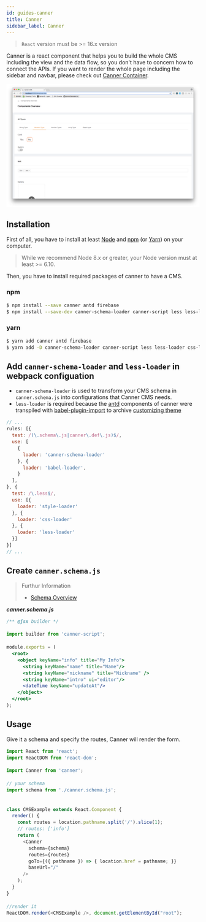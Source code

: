 ```yaml
---
id: guides-canner
title: Canner
sidebar_label: Canner
---
```


> `React` version must be >= 16.x version

Canner is a react component that helps you to build the whole CMS including the view and the data flow, so you don't have to concern how to connect the APIs. If you want to render the whole page including the sidebar and navbar, please check out [Canner Container](guides-canner-container).

![render CMS without container](/docs/assets/advance-canner-container/without-container.png)


## Installation

First of all, you have to install at least [Node](https://nodejs.org/en/download/) and [npm](http://npmjs.com/) (or [Yarn](https://yarnpkg.com/)) on your computer.

> While we recommend Node 8.x or greater, your Node version must at least >= 6.10.

Then, you have to install required packages of canner to have a CMS.

### npm

```sh
$ npm install --save canner antd firebase
$ npm install --save-dev canner-schema-loader canner-script less less-loader css-loader style-loader
```

### yarn

```sh
$ yarn add canner antd firebase
$ yarn add -D canner-schema-loader canner-script less less-loader css-loader style-loader
```


## Add `canner-schema-loader` and `less-loader` in webpack configuation

- `canner-schema-loader` is used to transform your CMS schema in `canner.schema.js` into configurations that Canner CMS needs.
- `less-loader` is required because the [antd](https://ant.design) components of canner were transpiled with [babel-plugin-import](https://github.com/ant-design/babel-plugin-import) to archive [customizing theme](https://ant.design/docs/react/customize-theme)

```js
// ...
rules: [{
  test: /(\.schema\.js|canner\.def\.js)$/,
  use: [
    {
      loader: 'canner-schema-loader'
    }, {
      loader: 'babel-loader',
    }
  ],
}, {
  test: /\.less$/,
  use: [{
    loader: 'style-loader'
  }, {
    loader: 'css-loader'
  }, {
    loader: 'less-loader'
  }]
}]
// ...
```

## Create `canner.schema.js`

> Furthur Information
> - [Schema Overview](schema-overview.md)

***canner.schema.js***

```jsx
/** @jsx builder */

import builder from 'canner-script';

module.exports = (
  <root>
    <object keyName="info" title="My Info">
      <string keyName="name" title="Name"/>
      <string keyName="nickname" title="Nickname" />
      <string keyName="intro" ui="editor"/>
      <dateTime keyName="updateAt"/>
    </object>
  </root>
);
```

## Usage

Give it a schema and specify the routes, Canner will render the form.

```js
import React from 'react';
import ReactDOM from 'react-dom';

import Canner from 'canner';

// your schema
import schema from './canner.schema.js';


class CMSExample extends React.Component {
  render() {
    const routes = location.pathname.split('/').slice(1);
    // routes: ['info']
    return (
      <Canner
        schema={schema}
        routes={routes}
        goTo={({ pathname }) => { location.href = pathname; }}
        baseUrl="/"
      />
    );
  }
}

//render it
ReactDOM.render(<CMSExample />, document.getElementById("root");

```